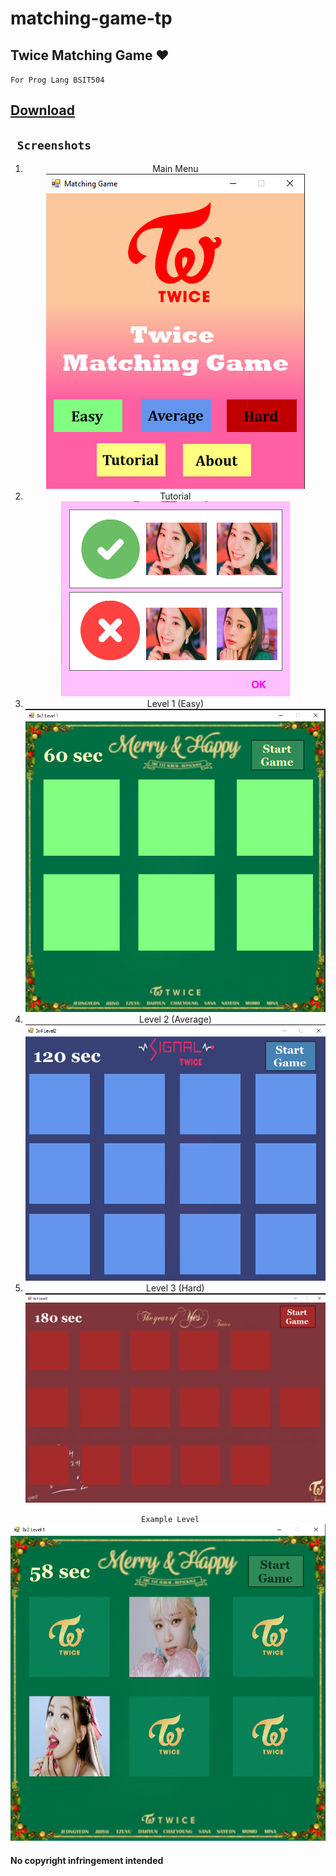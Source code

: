 # matching-game-tp

<h2>Twice Matching Game ♥</h2>
<code>For Prog Lang BSIT504</code>
  <div><h2><a href="https://github.com/edray28/matching-game-tp/releases/download/Beta/matching-game.zip" > Download </a></h2></div>
<h2><code> Screenshots </code></h2>
<center>
<ol> 
  <li>Main Menu</li>
<div><img src="https://github.com/edray28/matching-game-tp/blob/main/SS/SS1.png?raw=true" alt="MainMenu"> </div>
    <li>Tutorial</li>
<div><img src="https://github.com/edray28/matching-game-tp/blob/main/SS/SS5.png?raw=true" alt="Tutorial"> </div>
   <li>Level 1 (Easy) </li>
<div><img src="https://github.com/edray28/matching-game-tp/blob/main/SS/SS2.png?raw=true" alt="Level1"> </div>
     <li>Level 2 (Average) </li>
<div><img src="https://github.com/edray28/matching-game-tp/blob/main/SS/SS3.png?raw=true" alt="Level2"> </div>
     <li>Level 3 (Hard) </li>
<div><img src="https://github.com/edray28/matching-game-tp/blob/main/SS/SS4.png?raw=true" alt="Level3"> </div>
</ol>

<div><code> Example Level</code></div>
  </center>
  <img src="https://github.com/edray28/matching-game-tp/blob/main/SS/SS6.png?raw=true" alt="Level3"> 
<footer>
  <h4> No copyright infringement intended </h4>
  </footer>
